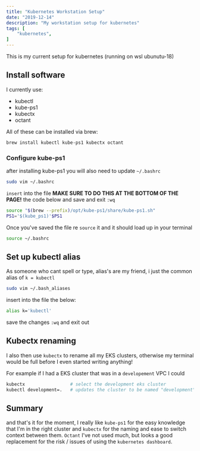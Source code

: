 ```yaml
---
title: "Kubernetes Workstation Setup"
date: "2019-12-14"
description: "My workstation setup for kubernetes"
tags: [
    "kubernetes",
]
---
```


This is my current setup for kubernetes (running on wsl ubunutu-18)

## Install software

I currently use:

- kubectl
- kube-ps1
- kubectx
- octant

All of these can be installed via brew:

``` bash
brew install kubectl kube-ps1 kubectx octant
```

### Configure kube-ps1

after installing kube-ps1 you will also need to update `~/.bashrc`

``` bash
sudo vim ~/.bashrc
```

`insert` into the file **MAKE SURE TO DO THIS AT THE BOTTOM OF THE PAGE!** the code below and save and exit `:wq`

``` bash
source "$(brew --prefix)/opt/kube-ps1/share/kube-ps1.sh"
PS1='$(kube_ps1)'$PS1
```

Once you've saved the file re `source` it and it should load up in your terminal

``` bash
source ~/.bashrc
```

## Set up kubectl alias

As someone who cant spell or type, alias's are my friend, i just the common alias of `k = kubectl`

``` bash
sudo vim ~/.bash_aliases
```

insert into the file the below:

``` bash
alias k='kubectl'
```

save the changes `:wq` and exit out

## Kubectx renaming

I also then use `kubectx` to rename all my EKS clusters, otherwise my terminal would be full before I even started writing anything!

For example if I had a EKS cluster that was in a `developement` VPC I could

``` bash
kubectx                 # select the development eks cluster
kubectl development=.   # updates the cluster to be named "development"
```

## Summary

and that's it for the moment, I really like `kube-ps1` for the easy knowledge that I'm in the right cluster and `kubectx` for the naming and ease to switch context between them. `Octant` I've not used much, but looks a good replacement for the risk / issues of using the `kubernetes dashboard`.

